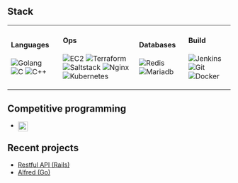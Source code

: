 

## Stack

<table>
	<tbody>
		<tr>
			<td>
				<h4>Languages</h4>
				<p>
        	<img alt="Golang" src="https://img.shields.io/badge/-Golang-00599C?style=flat-square&logo=go&logoColor=white" />
					<img alt="C" src="https://img.shields.io/badge/-c-00599C?style=flat-square&logo=c&logoColor=white" />
          <img alt="C++" src="https://img.shields.io/badge/-c++-00599C?style=flat-square&logo=c%2B%2B&logoColor=white" />				
				</p>
			</td>
			<td>
				<h4>Ops</h4>
				<p>
        <img alt="EC2" src="https://img.shields.io/badge/-EC2-000000?style=flat-square&logo=Amazon%20AWS&logoColor=white" />
	<img alt="Terraform" src="https://img.shields.io/badge/-terraform-000000?style=flat-square&logo=Terraform&logoColor=white" />
        <img alt="Saltstack" src="https://img.shields.io/badge/-saltstack-000000?style=flat-square&logo=Saltstack&logoColor=white" />
        <img alt="Nginx" src="https://img.shields.io/badge/-nginx-000000?style=flat-square&logo=nginx&logoColor=white" />
				<img alt="Kubernetes" src="https://img.shields.io/badge/-kubernetes-000000?style=flat-square&logo=kubernetes&logoColor=white" />
				</p>
			</td>
			<td>
				<h4>Databases</h4>
				<p>
        	<img alt="Redis" src="https://img.shields.io/badge/-redis-AF0016?style=flat-square&logo=redis&logoColor=white" />
          	<img alt="Mariadb" src="https://img.shields.io/badge/-mariadb-AF0016?style=flat-square&logo=mariadb&logoColor=white" />
				</p>
			</td>
			<td>
				<h4>Build</h4>
				<p>
          <img alt="Jenkins" src="https://img.shields.io/badge/-jenkins-3F3F3F?style=flat-square&logo=jenkins&logoColor=black" />
					<img alt="Git" src="https://img.shields.io/badge/-git-3F3F3F?style=flat-square&logo=git&logoColor=black" />
					<img alt="Docker" src="https://img.shields.io/badge/-docker-3F3F3F?style=flat-square&logo=docker&logoColor=black" />
				</p>
			</td>
		</tr>
	</tbody>
</table>

## Competitive programming
- [<img align="left" alt="codingame" height="22px" src="https://cdn.worldvectorlogo.com/logos/codingame-1.svg" />][codingame]<br/>

## Recent projects

- [Restful API (Rails)](https://github.com/kh42z/p42ng)
- [Alfred (Go)](https://github.com/kh42z/alfred)


[codingame]: https://www.codingame.com/profile/48e6dc9e6e442983d59bbe9982cf12a35314411
